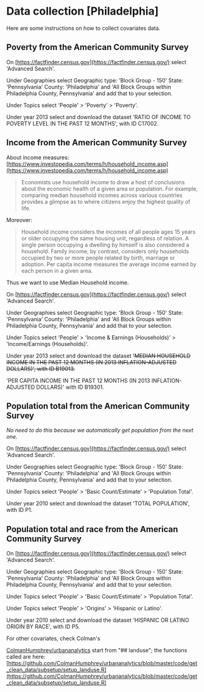 # Data collection [Philadelphia]

Here are some instructions on how to collect covariates data.

## Poverty from the American Community Survey

On [https://factfinder.census.gov](https://factfinder.census.gov/) select 'Advanced Search'.

Under Geographies select
Geographic type: 'Block Group - 150'
State: 'Pennsylvania'
County: 'Philadelphia'
and 'All Block Groups within Philadelphia County, Pennsylvania'
and add that to your selection.

Under Topics select 'People' > 'Poverty' > 'Poverty'.

Under year 2013 select and download the dataset 'RATIO OF INCOME TO POVERTY LEVEL IN THE PAST 12 MONTHS', with ID C17002.

## Income from the American Community Survey

About income measures: [https://www.investopedia.com/terms/h/household_income.asp](https://www.investopedia.com/terms/h/household_income.asp)

> Economists use household income to draw a host of conclusions about the economic health of a given area or population. For example, comparing median household incomes across various countries provides a glimpse as to where citizens enjoy the highest quality of life.

Moreover:

> Household income considers the incomes of all people ages 15 years or older occupying the same housing unit, regardless of relation. A single person occupying a dwelling by himself is also considered a household. Family income, by contrast, considers only households occupied by two or more people related by birth, marriage or adoption. Per capita income measures the average income earned by each person in a given area.

Thus we want to use Median Household income.

On [https://factfinder.census.gov](https://factfinder.census.gov/) select 'Advanced Search'.

Under Geographies select
Geographic type: 'Block Group - 150'
State: 'Pennsylvania'
County: 'Philadelphia'
and 'All Block Groups within Philadelphia County, Pennsylvania'
and add that to your selection.

Under Topics select 'People' > 'Income & Earnings (Households)' > 'Income/Earnings (Households)'.

Under year 2013 select and download the dataset ~~'MEDIAN HOUSEHOLD INCOME IN THE PAST 12 MONTHS (IN 2013 INFLATION-ADJUSTED DOLLARS)', with ID B19013.~~

'PER CAPITA INCOME IN THE PAST 12 MONTHS (IN 2013 INFLATION-ADJUSTED DOLLARS)' with ID B19301.

## Population total from the American Community Survey

*No need to do this because we automatically get population from the next one.*

On [https://factfinder.census.gov](https://factfinder.census.gov/) select 'Advanced Search'.

Under Geographies select
Geographic type: 'Block Group - 150'
State: 'Pennsylvania'
County: 'Philadelphia'
and 'All Block Groups within Philadelphia County, Pennsylvania'
and add that to your selection.

Under Topics select 'People' > 'Basic Count/Estimate' > 'Population Total'.

Under year 2010 select and download the dataset 'TOTAL POPULATION', with ID P1.

## Population total and race from the American Community Survey

On [https://factfinder.census.gov](https://factfinder.census.gov/) select 'Advanced Search'.

Under Geographies select
Geographic type: 'Block Group - 150'
State: 'Pennsylvania'
County: 'Philadelphia'
and 'All Block Groups within Philadelphia County, Pennsylvania'
and add that to your selection.

Under Topics select 'People' > 'Basic Count/Estimate' > 'Population Total'.

Under Topics select 'People' > 'Origins' > 'Hispanic or Latino'.

Under year 2010 select and download the dataset 'HISPANIC OR LATINO ORIGIN BY RACE', with ID P5.

For other covariates, check Colman's 

[ColmanHumphrey/urbananalytics](https://github.com/ColmanHumphrey/urbananalytics/blob/master/code/get_clean_data/setup_main.R)
start from "## landuse"; the functions called are here: [https://github.com/ColmanHumphrey/urbananalytics/blob/master/code/get_clean_data/subsetup/setup_landuse.R](https://github.com/ColmanHumphrey/urbananalytics/blob/master/code/get_clean_data/subsetup/setup_landuse.R)